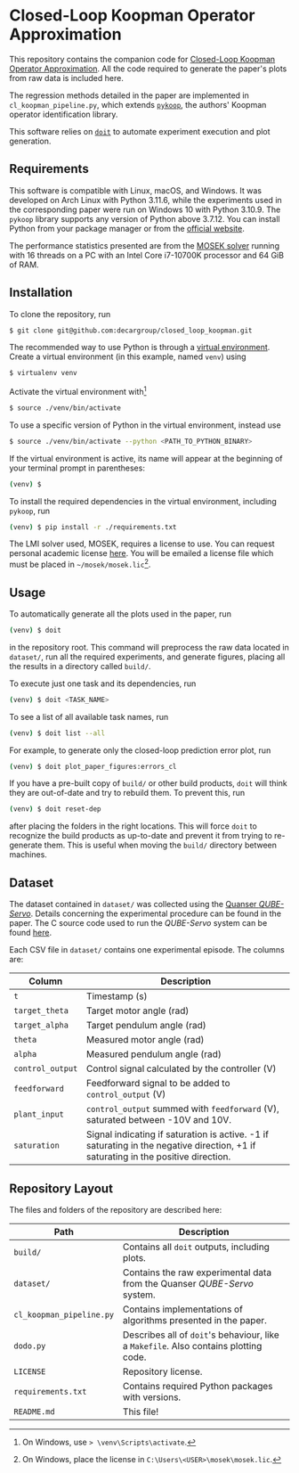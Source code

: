 # Closed-Loop Koopman Operator Approximation

This repository contains the companion code for [Closed-Loop Koopman Operator
Approximation](https://arxiv.org/abs/2303.15318). All the code required to
generate the paper's plots from raw data is included here.

The regression methods detailed in the paper are implemented in
`cl_koopman_pipeline.py`, which extends
[`pykoop`](https://github.com/decarsg/pykoop), the authors' Koopman operator
identification library.

This software relies on [`doit`](https://pydoit.org/) to automate experiment
execution and plot generation.

## Requirements

This software is compatible with Linux, macOS, and Windows. It was developed on
Arch Linux with Python 3.11.6, while the experiments used in the corresponding
paper were run on Windows 10 with Python 3.10.9. The `pykoop` library supports
any version of Python above 3.7.12. You can install Python from your package
manager or from the [official website](https://www.python.org/downloads/).

The performance statistics presented are from the [MOSEK
solver](https://www.mosek.com/) running with 16 threads on a PC with an Intel
Core i7-10700K processor and 64 GiB of RAM.

## Installation

To clone the repository, run
```sh
$ git clone git@github.com:decargroup/closed_loop_koopman.git
```

The recommended way to use Python is through a [virtual
environment](https://docs.python.org/3/library/venv.html). Create a virtual
environment (in this example, named `venv`) using
```sh
$ virtualenv venv
```
Activate the virtual environment with[^1]
```sh
$ source ./venv/bin/activate
```
To use a specific version of Python in the virtual environment, instead use
```sh
$ source ./venv/bin/activate --python <PATH_TO_PYTHON_BINARY>
```
If the virtual environment is active, its name will appear at the beginning of
your terminal prompt in parentheses:
```sh
(venv) $
```

To install the required dependencies in the virtual environment, including
`pykoop`, run
```sh
(venv) $ pip install -r ./requirements.txt
```

The LMI solver used, MOSEK, requires a license to use. You can request personal
academic license [here](https://www.mosek.com/products/academic-licenses/). You
will be emailed a license file which must be placed in `~/mosek/mosek.lic`[^2].

[^1]: On Windows, use `> \venv\Scripts\activate`.
[^2]: On Windows, place the license in `C:\Users\<USER>\mosek\mosek.lic`.

## Usage

To automatically generate all the plots used in the paper, run
```sh
(venv) $ doit
```
in the repository root. This command will preprocess the raw data located in
`dataset/`, run all the required experiments, and generate figures, placing
all the results in a directory called `build/`.


To execute just one task and its dependencies, run
```sh
(venv) $ doit <TASK_NAME>
```
To see a list of all available task names, run
```sh
(venv) $ doit list --all
```
For example, to generate only the closed-loop prediction error plot, run
```sh
(venv) $ doit plot_paper_figures:errors_cl
```

If you have a pre-built copy of `build/` or other build products, `doit` will
think they are out-of-date and try to rebuild them. To prevent this, run
```sh
(venv) $ doit reset-dep
```
after placing the folders in the right locations. This will force `doit` to
recognize the build products as up-to-date and prevent it from trying to
re-generate them. This is useful when moving the `build/` directory between
machines.

## Dataset

The dataset contained in `dataset/` was collected using the [Quanser
_QUBE-Servo_](https://www.quanser.com/products/qube-servo-2/). Details
concerning the experimental procedure can be found in the paper. The C source
code used to run the _QUBE-Servo_ system can be found
[here](https://github.com/decargroup/quanser_qube).

Each CSV file in `dataset/` contains one experimental episode. The columns are:

| Column | Description |
| --- | --- |
| `t` | Timestamp (s) |
| `target_theta` | Target motor angle (rad) |
| `target_alpha` | Target pendulum angle (rad) |
| `theta` | Measured motor angle (rad) |
| `alpha` | Measured pendulum angle (rad) |
| `control_output` | Control signal calculated by the controller (V) |
| `feedforward` | Feedforward signal to be added to `control_output` (V) |
| `plant_input` | `control_output` summed with `feedforward` (V), saturated between -10V and 10V. |
| `saturation` | Signal indicating if saturation is active. -1 if saturating in the negative direction, +1 if saturating in the positive direction. |

## Repository Layout

The files and folders of the repository are described here:

| Path | Description |
| --- | --- |
| `build/` | Contains all `doit` outputs, including plots. |
| `dataset/` | Contains the raw experimental data from the Quanser _QUBE-Servo_ system. |
| `cl_koopman_pipeline.py` | Contains implementations of algorithms presented in the paper. |
| `dodo.py` | Describes all of `doit`'s behaviour, like a `Makefile`. Also contains plotting code. |
| `LICENSE` | Repository license. |
| `requirements.txt` | Contains required Python packages with versions. |
| `README.md` | This file! |
